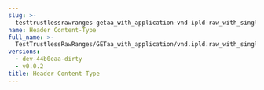 ```yaml
---
slug: >-
  testtrustlessrawranges-getaa_with_application-vnd-ipld-raw_with_single_range_request_includes_correct_bytes-header_content-type
name: Header Content-Type
full_name: >-
  TestTrustlessRawRanges/GETaa_with_application/vnd.ipld.raw_with_single_range_request_includes_correct_bytes/Header_Content-Type
versions:
  - dev-44b0eaa-dirty
  - v0.0.2
title: Header Content-Type
---
```


